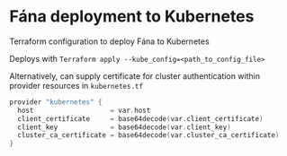 # Fána deployment to Kubernetes

Terraform configuration to deploy Fána to Kubernetes

Deploys with `Terraform apply --kube_config=<path_to_config_file>`

Alternatively, can supply certificate for cluster authentication within provider resources in `kubernetes.tf`

```h
provider "kubernetes" {
  host                   = var.host
  client_certificate     = base64decode(var.client_certificate)
  client_key             = base64decode(var.client_key)
  cluster_ca_certificate = base64decode(var.cluster_ca_certificate)
}
```